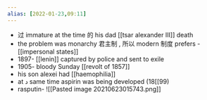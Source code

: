 ```yaml
---
alias: [2022-01-23,09:11]
---
```


- 过 immature at the time 的 his dad [[tsar alexander III]] death
- the problem was monarchy 君主制 , 所以  modern 制度  prefers - [[impersonal states]]
- 1897- [[lenin]] captured by police and sent to exile
- 1905- bloody Sunday [[revolt of 1857]]
- his son alexei had [[haemophilia]]
- at  د same time aspirin was being developed (18[[99) 
- rasputin- ![[Pasted image 20210623015743.png]]